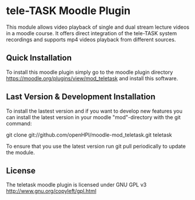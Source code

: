 tele-TASK Moodle Plugin
==========

This module allows video playback of single and dual stream lecture videos in a moodle course. It offers direct integration of the tele-TASK system recordings and supports mp4 videos playback from different sources.

## Quick Installation
To install this moodle plugin simply go to the moodle plugin directory https://moodle.org/plugins/view/mod_teletask and install this software.

## Last Version & Development Installation
To install the lastest version and if you want to develop new features you can install the latest version in your moodle "mod"-directory with the git command:

git clone git://github.com/openHPI/moodle-mod_teletask.git teletask

To ensure that you use the latest version run git pull periodically to update the module.

## License
The teletask moodle plugin is licensed under GNU GPL v3  http://www.gnu.org/copyleft/gpl.html
